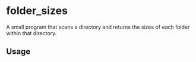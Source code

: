 # folder_sizes
A small program that scans a directory and returns the sizes of each folder within that directory.
## Usage